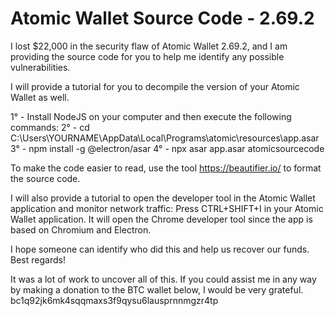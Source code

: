 # Atomic Wallet Source Code - 2.69.2
I lost $22,000 in the security flaw of Atomic Wallet 2.69.2, and I am providing the source code for you to help me identify any possible vulnerabilities.

I will provide a tutorial for you to decompile the version of your Atomic Wallet as well.

1° - Install NodeJS on your computer and then execute the following commands:
2° - cd C:\Users\YOURNAME\AppData\Local\Programs\atomic\resources\app.asar
3° - npm install -g @electron/asar
4° - npx asar app.asar atomicsourcecode

To make the code easier to read, use the tool https://beautifier.io/ to format the source code.

I will also provide a tutorial to open the developer tool in the Atomic Wallet application and monitor network traffic:
Press CTRL+SHIFT+I in your Atomic Wallet application. It will open the Chrome developer tool since the app is based on Chromium and Electron.

I hope someone can identify who did this and help us recover our funds.
Best regards!


It was a lot of work to uncover all of this. If you could assist me in any way by making a donation to the BTC wallet below, I would be very grateful.
bc1q92jk6mk4sqqmaxs3f9qysu6lausprnnmgzr4tp
